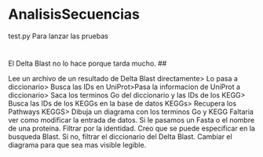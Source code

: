 # AnalisisSecuencias
test.py Para lanzar las pruebas
#
El Delta Blast no lo hace porque tarda mucho. ##

Lee un archivo de un resultado de Delta Blast directamente> Lo pasa a diccionario>
Busca las IDs en UniProt>Pasa la informacion de UniProt a diccionario> Saca los terminos Go del diccionario y las IDs de los KEGG>
Busca las IDs de los KEGGs en la base de datos KEGGs> Recupera los Pathways KEGGS> Dibuja un diagrama con los terminos Go y KEGG
Faltaria ver como modificar la entrada de datos. Si le pasamos un Fasta o el nombre de una proteina. Filtrar por la identidad. Creo que se
puede especificar en la busqueda Blast. Si no, filtrar el diccionario del Delta Blast. Cambiar el diagrama para que sea mas visible legible.
